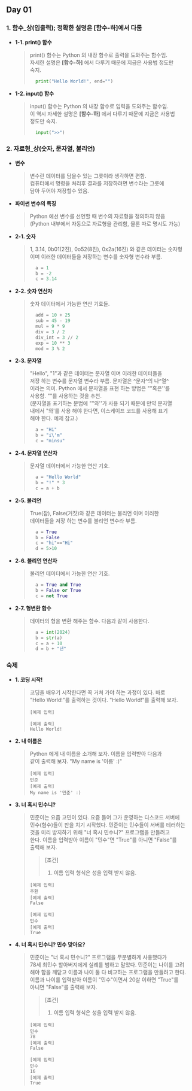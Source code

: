 ## Day 01

### 1. 함수_상(입출력); 정확한 설명은 [**함수-하**]에서 다룸

* **1-1. print() 함수**
  > print() 함수는 Python 의 내장 함수로 출력을 도와주는 함수임.\
  > 자세한 설명은 **[함수-하]** 에서 다루기 때문에 지금은 사용법 정도만\
  > 숙지.
  > ```python
  >   print("Hello World!", end="")
  > ```

* **1-2. input() 함수**
  > input() 함수는 Python 의 내장 함수로 입력을 도와주는 함수임.\
  > 이 역시 자세한 설명은 **[함수-하]** 에서 다루기 때문에 지금은 사용법\
  > 정도만 숙지.
  > ```python
  >   input(">>")
  > ```

### 2. 자료형_상(숫자, 문자열, 불리언)

* **변수**
  > 변수란 데이터를 담을수 있는 그릇이라 생각하면 편함.\
  > 컴퓨터에서 명령을 처리후 결과를 저장하려면 변수라는 그릇에\
  > 담아 두어야 저장할수 있음.

* **파이썬 변수의 특징**
  > Python 에선 변수를 선언할 때 변수의 자료형을 정의하지 않음\
  > (Python 내부에서 자동으로 자료형을 관리함, 물론 따로 명시도 가능)

* **2-1. 숫자**
  > 1, 3.14, 0b01(2진), 0o52(8진), 0x2a(16진) 와 같은 데이터는 숫자형\
  > 이며 이러한 데이터들을 저장하는 변수를 숫자형 변수라 부름.
  > ```python
  >   a = 1
  >   b = -2
  >   c = 3.14
  > ```

* **2-2. 숫자 연산자**
  > 숫자 데이터에서 가능한 연산 기호들.
  > ```python
  >   add = 10 + 25
  >   sub = 45 - 19
  >   mul = 9 * 9
  >   div = 3 / 2
  >   div_int = 3 // 2
  >   exp = 10 ** 3
  >   mod = 3 % 2
  > ```

* **2-3. 문자열**
  > "Hello", "1"과 같은 데이터는 문자열 이며 이러한 데이터들을\
  > 저장 하는 변수를 문자열 변수라 부름. 문자열은 ^문자^의 나^열^\
  > 이라는 의미. Python 에서 문자열을 표현 하는 방법은 ""혹은''를\
  > 사용함. ""를 사용하는 것을 추천.\
  > (문자열을 표기하는 문법에 ""와''가 사용 되기 때문에 만약 문자열\
  > 내에서 "와'를 사용 해야 한다면, 이스케이프 코드를 사용해 표기\
  > 해야 한다. 예제 참고.)
  > ```python
  >   a = "Hi"
  >   b = "i\'m"
  >   c = "minsu"
  > ```

* **2-4. 문자열 연산자**
  > 문자열 데이터에서 가능한 연산 기호.
  > ```python
  >   a = "Hello World"
  >   b = "!" * 3
  >   c = a + b
  > ```

* **2-5. 불리언**
  > True(참), False(거짓)와 같은 데이터는 불리언 이며 이러한\
  > 데이터들을 저장 하는 변수를 불리언 변수라 부름.
  > ```python
  >   a = True
  >   b = False
  >   c = "hi"=="Hi"
  >   d = 5>10
  > ```

* **2-6. 불리언 연산자**
  > 불리언 데이터에서 가능한 연산 기호.
  > ```python
  >   a = True and True
  >   b = False or True
  >   c = not True
  > ```

* **2-7. 형변환 함수**
  > 데이터의 형을 변환 해주는 함수. 다음과 같이 사용한다.
  > ```python
  >   a = int(2024)
  >   b = str(a)
  >   c = a + 10
  >   d = b + "년"
  > ```

### 숙제

* **1. 코딩 시작!**
  > 코딩을 배우기 시작한다면 꼭 거쳐 가야 하는 과정이 있다. 바로\
  > "Hello World!"를 출력하는 것이다. "Hello World!"를 출력해 보자.
  > ```
  > [예제 입력]
  > 
  > [예제 출력]
  > Hello World!
  > ```

* **2. 내 이름은**
  > Python 에게 내 이름을 소개해 보자. 이름을 입력받아 다음과\
  > 같이 출력해 보자. "My name is '이름' :)"
  > ```
  > [예제 입력]
  > 민준
  > [예제 출력]
  > My name is '민준' :)
  > ```

* **3. 너 혹시 민수니?**
  > 민준이는 요즘 고민이 있다. 요즘 들어 그가 운영하는 디스코드 서버에\
  > 민수(혐수)들이 판을 치기 시작했다. 민준이는 민수들이 서버를 테러하는\
  > 것을 미리 방지하기 위해 "너 혹시 민수니?" 프로그램을 만들려고\
  > 한다. 이름을 입력받아 이름이 "민수"면 "True"를 아니면 "False"를\
  > 출력해 보자.
  > > [조건]
  > > 1. 이름 입력 형식은 성을 입력 받지 않음.
  >
  > ```
  > [예제 입력]
  > 주환
  > [예제 출력]
  > False
  > ```
  >
  > ```
  > [예제 입력]
  > 민수
  > [예제 출력]
  > True
  > ```

* **4. 너 혹시 민수니? 민수 맞아요?**
  > 민준이는 "너 혹시 민수니?" 프로그램을 무분별하게 사용했다가\
  > 78세 최민수 할아버지에게 실례를 범하고 말았다. 민준이는 나이를 고려\
  > 해야 함을 깨닫고 이름과 나이 둘 다 비교하는 프로그램을 만들려고 한다.\
  > 이름과 나이를 입력받아 이름이 "민수"이면서 20살 이하면 "True"를\
  > 아니면 "False"를 출력해 보자.
  > > [조건]
  > > 1. 이름 입력 형식은 성을 입력 받지 않음.
  >
  > ```
  > [예제 입력]
  > 민수
  > 78
  > [예제 출력]
  > False
  > ```
  >
  > ```
  > [예제 입력]
  > 민수
  > 16
  > [예제 출력]
  > True
  > ```
